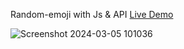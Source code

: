 Random-emoji with Js & API [Live Demo](https://davit2605.github.io/Random-emoji/)

![Screenshot 2024-03-05 101036](https://github.com/Davit2605/Random-emoji/assets/125227660/43662be6-9f13-4b77-b721-a66c8c1b2a88)
